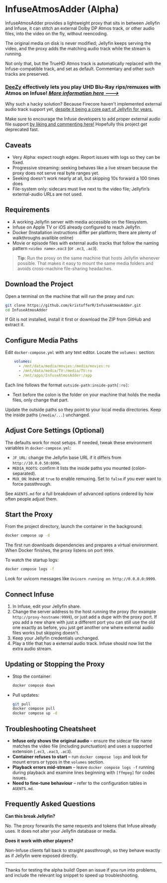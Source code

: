 # InfuseAtmosAdder (Alpha)

InfuseAtmosAdder provides a lightweight proxy that sits in between Jellyfin and Infuse, it can stitch an external Dolby DP Atmos track, or other audio files, into the video on the fly, without reencoding.

The original media on disk is never modified; Jellyfin keeps serving the video, and the proxy adds the matching audio track while the stream is running.

Not only that, but the TrueHD Atmos track is automatically replaced with the Infuse-compatible track, and set as default. Commentary and other such tracks are preserved.

### **[DeeZy](https://github.com/jessielw/DeeZy) effectively lets you play UHD Blu-Ray rips/remuxes with Atmos on Infuse!** *[More information here --->](https://community.firecore.com/t/help-get-more-dolby-atmos-on-apple-tv/16477/1303)*

Why such a hacky solution? Because Firecore haven't implemented external audio track support yet, [despite it being a core part of Jellyfin for years.](https://jellyfin.org/docs/general/server/media/movies#external-subtitles-and-audio-tracks)

Make sure to encourage the Infuse developers to add proper external audio file support [by liking and commenting here!](https://community.firecore.com/t/support-for-external-audio-files/15848) Hopefully this project get deprecated fast.


## Caveats

- Very Alpha: expect rough edges. Report issues with logs so they can be fixed.
- Progressive streaming: seeking behaves like a live stream because the proxy does not serve real byte ranges yet.
- Seeking doesn't work nearly at all, but skipping 10s forward a 100 times does
- File-system only: sidecars must live next to the video file; Jellyfin’s external-audio URLs are not used.

## Requirements

- A working Jellyfin server with media accessible on the filesystem.
- Infuse on Apple TV or iOS already configured to reach Jellyfin.
- Docker (Installation instructions differ per platform; there are plenty of walkthroughs availible online)
- Movie or episode files with external audio tracks that follow the naming pattern `<video name>.eac3` (or `.ec3`, `.ac3`).

> **Tip:** Run the proxy on the same machine that hosts Jellyfin whenever possible. That makes it easy to mount the same media folders and avoids cross-machine file-sharing headaches.

## Download the Project

Open a terminal on the machine that will run the proxy and run:

```bash
git clone https://github.com/kristofferR/InfuseAtmosAdder.git
cd InfuseAtmosAdder
```

If Git is not installed, install it first or download the ZIP from GitHub and extract it.

## Configure Media Paths

Edit `docker-compose.yml` with any text editor. Locate the `volumes:` section:

```yaml
    volumes:
      - /mnt/data/media/movies:/media/movies:ro
      - /mnt/data/media/TV:/media/TV:ro
      - /mnt/apps/InfuseAtmosAdder:/app
```

Each line follows the format `outside-path:inside-path[:ro]`:

- Text before the colon is the folder on your machine that holds the media files, only change that part.

Update the outside paths so they point to your local media directories. Keep the inside paths (`/media/...`) unchanged.

## Adjust Core Settings (Optional)

The defaults work for most setups. If needed, tweak these environment variables in `docker-compose.yml`:

- `JF_URL`: change the Jellyfin base URL if it differs from `http://10.0.0.50:8096`.
- `MEDIA_ROOTS`: confirm it lists the inside paths you mounted (colon-separated).
- `MUX_ON`: leave at `true` to enable remuxing. Set to `false` if you ever want to force passthrough.

See `AGENTS.md` for a full breakdown of advanced options ordered by how often people adjust them.

## Start the Proxy

From the project directory, launch the container in the background:

```bash
docker compose up -d
```

The first run downloads dependencies and prepares a virtual environment. When Docker finishes, the proxy listens on port `9999`.

To watch the startup logs:

```bash
docker compose logs -f
```

Look for uvicorn messages like `Uvicorn running on http://0.0.0.0:9999`.

## Connect Infuse

1. In Infuse, edit your Jellyfin share.
2. Change the server address to the host running the proxy (for example `http://proxy-hostname:9999`), or just add a dupe with the proxy port. If you add a new share with just a different port you can still use the old one exactly as before, you just get another one where external audio files works but skipping doesn't.
3. Keep your Jellyfin credentials unchanged.
4. Play a title that has a external audio track. Infuse should now list the extra audio stream.

## Updating or Stopping the Proxy

- Stop the container:

  ```bash
  docker compose down
  ```

- Pull updates:

  ```bash
  git pull
  docker compose pull
  docker compose up -d
  ```

## Troubleshooting Cheatsheet

- **Infuse only shows the original audio** – ensure the sidecar file name matches the video file (including punctuation) and uses a supported extension (`.ec3`, `.eac3`, `.ac3`).
- **Container refuses to start** – run `docker compose logs` and look for mount errors or typos in the `volumes` section.
- **Playback errors mid-stream** – leave `docker compose logs -f` running during playback and examine lines beginning with `[ffmpeg]` for codec issues.
- **Need to fine-tune behaviour** – refer to the configuration tables in `AGENTS.md`.



## Frequently Asked Questions


**Can this break Jellyfin?**

No. The proxy forwards the same requests and tokens that Infuse already uses. It does not alter your Jellyfin database or media.

**Does it work with other players?**

Non-Infuse clients fall back to straight passthrough, so they behave exactly as if Jellyfin were exposed directly.

---

Thanks for testing the alpha build! Open an issue if you run into problems, and include the relevant log snippet to speed up troubleshooting.

